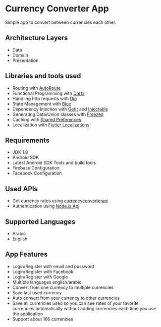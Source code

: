 # Currency Converter App

Simple app to convert between currencies each other.
## Architecture Layers
* Data
* Domain
* Presentation
## Libraries and tools used
* Routing with [AutoRoute](https://pub.dev/packages/auto_route)
* Functional Programming with [Dartz](https://pub.dev/packages/dartz)
* Handling http requests with [Dio](https://pub.dev/packages/dio)
* State Management with [Bloc](https://pub.dev/packages/bloc)
* Dependency Injection with [GetIt](https://pub.dev/packages/get_it) and [Injectable](https://pub.dev/packages/injectable)
* Generating Data/Union classes with [Freezed](https://pub.dev/packages/freezed)
* Caching with [Shared Preferences](https://pub.dev/packages/shared_preferences)
* Localization with [Flutter Localizations](https://docs.flutter.dev/development/accessibility-and-localization/internationalization)
## Requirements
* JDK 1.8
* Android SDK
* Latest Android SDK Tools and build tools
* Firebase Configuration
* Facebook Configuration
## Used APIs
* Get currency rates using [currencyconverterapi](https://www.currencyconverterapi.com/)
* Authentication using [Node.js Api](https://team-abdelrahman-saher-currency-converter-backend-igiruiktca-wm.a.run.app)
## Supported Languages
* Arabic
* English
## App Features
* Login/Register with email and password
* Login/Register with Facebook
* Login/Register with Google
* Multiple languages english/arabic
* Convert from one currency to multiple currencies
* Save last used currency
* Auto convert from your currency to other currencies
* Save all currencies used so you can see rates of your favorite currencies automatically without adding currencies each time you use the application
* Support about 166 currencies
